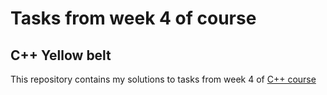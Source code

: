# Tasks from week 4 of course

## C++ Yellow belt

This repository contains my solutions to tasks from week 4 of [C++ course](https://www.coursera.org/learn/c-plus-plus-yellow/home/welcome)
